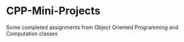 # CPP-Mini-Projects
Some completed assignments from Object Oriented Programming and Computation classes
